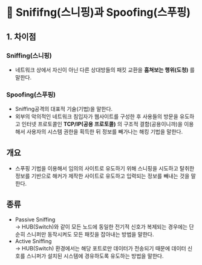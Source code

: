 # 📘 Snififng(스니핑)과 Spoofing(스푸핑)

## 1. 차이점

### Sniffing(스니핑)
- 네트워크 상에서 자신이 아닌 다른 상대방들의 패킷 교환을 **훔쳐보는 행위(도청)** 를 말한다.

### Spoofing(스푸핑)
- Sniffing공격의 대표적 기술(기법)을 말한다.
- 외부의 악의적인 네트워크 침입자가 웹사이트를 구성한 후 사용들의 방문을 유도하고 인터넷 프로토콜인 **TCP/IP(공용 프로토콜)** 의 구조적 결함(공용이니까)을 이용해서 사용자의 시스템 권한을 획득한 뒤 정보를 빼가나는 해킹 기법을 말한다.  

## 개요
- 스푸핑 기법을 이용해서 임의의 사이트로 유도하기 위해 스니핑을 시도하고 탈취한 정보를 기반으로 해커가 제작한 사이트로 유도하고 입력되는 정보를 빼내는 것을 말한다. 

## 종류
- Passive Sniffing<br>
→ HUB(Switch)와 같이 모든 노드에 동일한 전기적 신호가 복제되는 경우에는 단순히 스니퍼만 동작시켜도 모든 패킷을 잡아내는 방법을 말한다. 
- Active Sniffing<br>
→ HUB(Switch) 환경에서는 해당 포트로만 데이터가 전송되기 때문에 데이터 신호를 스니퍼가 설치된 시스템에 경유하도록 유도하는 방법을 말한다. <br>

